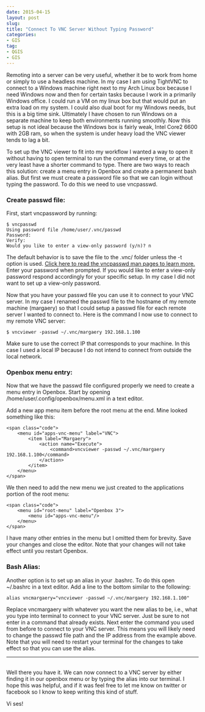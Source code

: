 ```yaml
---
date: 2015-04-15
layout: post
slug: 
title: "Connect To VNC Server Without Typing Password"
categories:
- GIS
tag:
- QGIS
- GIS
---
```


Remoting into a server can be very useful, whether it be to work from home or simply to use a headless machine. In my case I am using TightVNC to connect to a Windows machine right next to my Arch Linux box because I need Windows now and then for certain tasks because I work in a primarily Windows office. I could run a VM on my linux box but that would put an extra load on my system. I could also dual boot for my Windows needs, but this is a big time sink. Ultimately I have chosen to run Windows on a separate machine to keep both environments running smoothly. Now this setup is not ideal because the Windows box is fairly weak, Intel Core2 6600 with 2GB ram, so when the system is under heavy load the VNC viewer tends to lag a bit.

To set up the VNC viewer to fit into my workflow I wanted a way to open it without having to open terminal to run the command every time, or at the very least have a shorter command to type. There are two ways to reach this solution: create a menu entry in Openbox and create a permanent bash alias. But first we must create a password file so that we can login without typing the password. To do this we need to use vncpasswd.



### Create passwd file:

First, start vncpassword by running:

	$ vncpasswd
	Using password file /home/user/.vnc/passwd
	Password:
	Verify:
	Would you like to enter a view-only password (y/n)? n

The default behavior is to save the file to the <span class="code">.vnc/</span> folder unless the <span class="code">-t</span> option is used. <a href="https://www.tightvnc.com/vncpasswd.1.php">Click here to read the vncpasswd man pages to learn more.</a> Enter your password when prompted. If you would like to enter a view-only password respond accordingly for your specific setup. In my case I did not want to set up a view-only password.

Now that you have your passwd file you can use it to connect to your VNC server. In my case I renamed the passwd file to the hostname of my remote machine (margaery) so that I could setup a passwd file for each remote server I wanted to connect to. Here is the command I now use to connect to my remote VNC server:

    $ vncviewer -passwd ~/.vnc/margaery 192.168.1.100

Make sure to use the correct IP that corresponds to your machine. In this case I used a local IP because I do not intend to connect from outside the local network.

### Openbox menu entry:

Now that we have the passwd file configured properly we need to create a menu entry in Openbox. Start by opening <span class="code">/home/user/.config/openbox/menu.xml</span> in a text editor.

Add a new app menu item before the root menu at the end. Mine looked something like this:

	<span class="code">
		<menu id="apps-vnc-menu" label="VNC">
			<item label="Margaery">
				<action name="Execute">
					<command>vncviewer -passwd ~/.vnc/margaery 192.168.1.100</command>
				</action>
			</item>
		</menu>
	</span>

We then need to add the new menu we just created to the applications portion of the  root menu:

	<span class="code">
		<menu id="root-menu" label="Openbox 3">
			<menu id="apps-vnc-menu"/>
		</menu>
	</span>

I have many other entries in the menu but I omitted them for brevity. Save your changes and close the editor. Note that your changes will not take effect until you restart Openbox.
  
### Bash Alias:

Another option is to set up an alias in your <span class="code">.bashrc</span>. To do this open <span class="code">~/.bashrc</span> in a text editor. Add a line to the bottom similar to the following:

	alias vncmargaery="vncviewer -passwd ~/.vnc/margaery 192.168.1.100"

Replace <span class="code">vncmargaery</span> with whatever you want the new alias to be, i.e., what you type into terminal to connect to your VNC server. Just be sure to not enter in a command that already exists. Next enter the command you used from before to connect to your VNC server. This means you will likely need to change the passwd file path and the IP address from the example above. Note that you will need to restart your terminal for the changes to take effect so that you can use the alias.

---
<br>
Well there you have it. We can now connect to a VNC server by either finding it in our openbox menu or by typing the alias into our terminal. I hope this was helpful, and if it was feel free to let me know on twitter or facebook so I know to keep writing this kind of stuff.

Vi ses!
